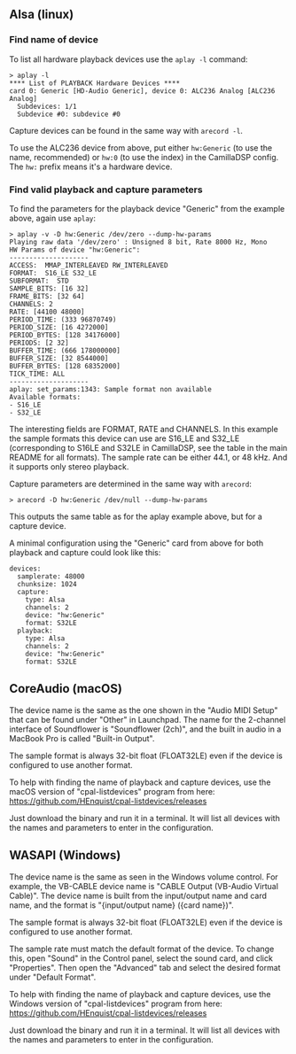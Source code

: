 ## Alsa (linux)

### Find name of device
To list all hardware playback devices use the `aplay -l` command:
```
> aplay -l
**** List of PLAYBACK Hardware Devices ****
card 0: Generic [HD-Audio Generic], device 0: ALC236 Analog [ALC236 Analog]
  Subdevices: 1/1
  Subdevice #0: subdevice #0
```
Capture devices can be found in the same way with `arecord -l`.

To use the ALC236 device from above, put either `hw:Generic` (to use the name, recommended) or `hw:0` (to use the index) in the CamillaDSP config. The `hw:` prefix means it's a hardware device.

### Find valid playback and capture parameters
To find the parameters for the playback device "Generic" from the example above, again use `aplay`:
```
> aplay -v -D hw:Generic /dev/zero --dump-hw-params
Playing raw data '/dev/zero' : Unsigned 8 bit, Rate 8000 Hz, Mono
HW Params of device "hw:Generic":
--------------------
ACCESS:  MMAP_INTERLEAVED RW_INTERLEAVED
FORMAT:  S16_LE S32_LE
SUBFORMAT:  STD
SAMPLE_BITS: [16 32]
FRAME_BITS: [32 64]
CHANNELS: 2
RATE: [44100 48000]
PERIOD_TIME: (333 96870749)
PERIOD_SIZE: [16 4272000]
PERIOD_BYTES: [128 34176000]
PERIODS: [2 32]
BUFFER_TIME: (666 178000000]
BUFFER_SIZE: [32 8544000]
BUFFER_BYTES: [128 68352000]
TICK_TIME: ALL
--------------------
aplay: set_params:1343: Sample format non available
Available formats:
- S16_LE
- S32_LE
```
The interesting fields are FORMAT, RATE and CHANNELS. In this example the sample formats this device can use are S16_LE and S32_LE (corresponding to S16LE and S32LE in CamillaDSP, see the table in the main README for all formats). The sample rate can be either 44.1, or 48 kHz. And it supports only stereo playback.


Capture parameters are determined in the same way with `arecord`:
```
> arecord -D hw:Generic /dev/null --dump-hw-params
```
This outputs the same table as for the aplay example above, but for a capture device. 

A minimal configuration using the "Generic" card from above for both playback and capture could look like this:
```
devices:
  samplerate: 48000
  chunksize: 1024
  capture:
    type: Alsa
    channels: 2
    device: "hw:Generic"
    format: S32LE
  playback:
    type: Alsa
    channels: 2
    device: "hw:Generic"
    format: S32LE
``` 

## CoreAudio (macOS)
The device name is the same as the one shown in the "Audio MIDI Setup" that can be found under "Other" in Launchpad. The name for the 2-channel interface of Soundflower is "Soundflower (2ch)", and the built in audio in a MacBook Pro is called "Built-in Output".

The sample format is always 32-bit float (FLOAT32LE) even if the device is configured to use another format.

To help with finding the name of playback and capture devices, use the macOS version of "cpal-listdevices" program from here: https://github.com/HEnquist/cpal-listdevices/releases

Just download the binary and run it in a terminal. It will list all devices with the names and parameters to enter in the configuration.


## WASAPI (Windows)
The device name is the same as seen in the Windows volume control. For example, the VB-CABLE device name is "CABLE Output (VB-Audio Virtual Cable)". The device name is built from the input/output name and card name, and the format is "{input/output name} ({card name})".

The sample format is always 32-bit float (FLOAT32LE) even if the device is configured to use another format.

The sample rate must match the default format of the device. To change this, open "Sound" in the Control panel, select the sound card, and click "Properties". Then open the "Advanced" tab and select the desired format under "Default Format".

To help with finding the name of playback and capture devices, use the Windows version of "cpal-listdevices" program from here: https://github.com/HEnquist/cpal-listdevices/releases

Just download the binary and run it in a terminal. It will list all devices with the names and parameters to enter in the configuration.

